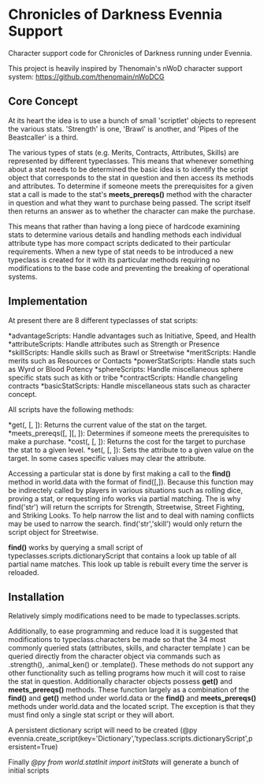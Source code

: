 # Chronicles of Darkness Evennia Support
Character support code for Chronicles of Darkness running under Evennia.

This project is heavily inspired by Thenomain's nWoD character support system:
https://github.com/thenomain/nWoDCG

## Core Concept

At its heart the idea is to use a bunch of small 'scriptlet' objects to represent the various stats. 'Strength' is one, 'Brawl' is another, and 'Pipes of the Beastcaller' is a third.

The various types of stats (e.g. Merits, Contracts, Attributes, Skills) are represented by different typeclasses. This means that whenever something about a stat needs to be determined the basic idea is to identify the script object that corresponds to the stat in question and then access its methods and attributes. To determine if someone meets the prerequisites for a given stat a call is made to the stat's **meets_prereqs()** method with the character in question and what they want to purchase being passed. The script itself then returns an answer as to whether the character can make the purchase.

This means that rather than having a long piece of hardcode examining stats to determine various details and handling methods each individual attribute type has more compact scripts dedicated to their particular requirements. When a new type of stat needs to be introduced a new typeclass is created for it with its particular methods requiring no modifications to the base code and preventing the breaking of operational systems.

## Implementation

At present there are 8 different typeclasses of stat scripts:

*advantageScripts: Handle advantages such as Initiative, Speed, and Health
*attributeScripts: Handle attributes such as Strength or Presence
*skillScripts: Handle skills such as Brawl or Streetwise
*meritScripts: Handle merits such as Resources or Contacts
*powerStatScripts: Handle stats such as Wyrd or Blood Potency
*sphereScripts: Handle miscellaneous sphere specific stats such as kith or tribe
*contractScripts: Handle changeling contracts
*basicStatScripts: Handle miscellaneous stats such as character concept.

All scripts have the following methods:

*get(<target>, <entry>[, <subentry>]): Returns the current value of the stat on the target.
*meets_prereqs(<target>[, <value>][, <subentry>]): Determines if someone meets the prerequisites to make a purchase.
*cost(<target>, <value>[, <subentry>]): Returns the cost for the target to purchase the stat to a given level.
*set(<target>, <value>[, <subentry>]): Sets the attribute to a given value on the target. In some cases specific values may clear the attribute.

Accessing a particular stat is done by first making a call to the **find()** method in world.data with the format of find(<entry>[,<statclass>]). Because this function may be indirectely called by players in various situations such as rolling dice, proving a stat, or requesting info <entry> works via partial matching. The is why find('str') will return the scrripts for Strength, Streetwise, Street Fighting, and Striking Looks. To help narrow the list and to deal with naming conflicts <statclass> may be used to narrow the search. find('str','skill') would only return the script object for Streetwise.

**find()** works by querying a small script of typeclasses.scripts.dictionaryScript that contains a look up table of all partial name matches. This look up table is rebuilt every time the server is reloaded.

## Installation ##

Relatively simply modifications need to be made to typeclasses.scripts. 

Additionally, to ease programming and reduce load it is suggested that modifications to typeclass.characters be made so that the 34 most commonly queried stats (attributes, skills, and character template ) can be queried directly from the character object via commands such as <target>.strength(), <target>.animal_ken() or <target>.template(). These methods do not support any other functionality such as telling programs how much it will cost to raise the stat in question. Additionally character objects possess **get()** and **meets_prereqs()** methods. These function largely as a combination of the **find()** and **get()** method under world.data or the **find()** and **meets_prereqs()** methods under world.data and the located script. The exception is that they must find only a single stat script or they will abort.

A persistent dictionary script will need to be created (@py evennia.create_script(key='Dictionary','typeclass.scripts.dictionaryScript',persistent=True)

Finally _@py from world.statInit import initStats_ will generate a bunch of initial scripts
